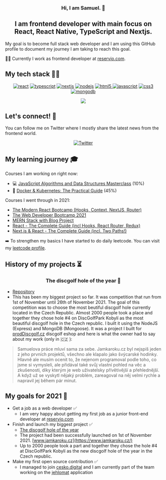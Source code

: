 <h3 align="center">
Hi, I am Samuel. 👋
</h3>

<h2 align="center">
I am frontend developer with main focus on React, React Native, TypeScript and Nextjs.
</h2>

My goal is to become full stack web developer and I am using this GitHub profile to document my journey I am taking to reach this goal.

👨‍💻 Currently I work as frontend developer at [reservio.com](https://www.reservio.com/).

## My tech stack 👨‍💻

<p align="center">
  <a href="https://reactjs.org/" target="_blank">
    <img
      src="https://img.shields.io/badge/React-20232A?style=for-the-badge&logo=react&logoColor=61DAFB"
      alt="react"
  /></a>
  <a href="https://www.typescriptlang.org/" target="_blank">
    <img
      src="https://img.shields.io/badge/TypeScript-007ACC?style=for-the-badge&logo=typescript&logoColor=white"
      alt="typescript"
  /></a>
  <a href="https://nextjs.org/" target="_blank">
    <img
      src="https://img.shields.io/badge/Next.js-000?style=for-the-badge&logo=next.js&logoColor=white"
      alt="nextjs"
  /></a>
  <a href="https://nodejs.org/en/" target="_blank">
    <img
      src="https://img.shields.io/badge/Node.js-43853D?style=for-the-badge&logo=node.js&logoColor=white"
      alt="nodejs"
  /></a>
  <a href="https://www.w3.org/html/" target="_blank">
    <img
      src="https://img.shields.io/badge/HTML5-E34F26?style=for-the-badge&logo=html5&logoColor=white"
      alt="html5"
    />
  </a>
  <a href="https://www.javascript.com/" target="_blank">
    <img
      src="https://img.shields.io/badge/JavaScript-F7DF1E?style=for-the-badge&logo=javascript&logoColor=black"
      alt="javascript"
  /></a>
  <a href="https://www.w3schools.com/css/" target="_blank">
    <img
      src="https://img.shields.io/badge/CSS3-1572B6?style=for-the-badge&logo=css3&logoColor=white"
      alt="css3"
    />
  </a>
  <a href="https://www.mongodb.com/" target="_blank">
    <img
      src="https://img.shields.io/badge/MongoDB-4EA94B?style=for-the-badge&logo=mongodb&logoColor=white"
      alt="mongodb"
  /></a>
</p>

<a href="https://github.com/samueldusek" style="display: flex; justify-content: center">
<img src="https://github-readme-stats.vercel.app/api/top-langs/?username=samueldusek&layout=compact?theme=dark" />
</a>

## Let's connect! 📩

You can follow me on Twitter where I mostly share the latest news from the frontend world.

<p align="center">
  <a href="https://twitter.com/samuel_dusek" target="_blank">
    <img
      src="https://img.shields.io/badge/Twitter-1DA1F2?style=for-the-badge&logo=twitter&logoColor=white"
      alt="Twitter"
    />
  </a>
</p>

## My learning journey 🎓

Courses I am working on right now:

- 💻 [JavaScript Algorithms and Data Structures Masterclass](https://www.udemy.com/share/101X5s3@04i44WMvPTATTtteX61aTrrf1rG01ILp_rB6b3g8Xt6tkvt0B0Pb-IL8Wo0NAkUxZQ==/) (10%)
- 🐳 [Docker & Kubernetes: The Practical Guide](https://www.udemy.com/share/103Ia03@QVmHfTMz9Wl1wgbDEA1B9xnwpokpTLPwAuv_fz-BU5hFel_UoUSeh0ZYw4MfmJ7NHQ==/) (45%)

Courses I went through in 2021:

- [The Modern React Bootcamp (Hooks, Context, NextJS, Router)](https://www.udemy.com/share/101WbGAEYZeVhUQn8B/)
- [The Web Developer Bootcamp 2021](https://www.udemy.com/share/101W9CAEYZeVhUQn8B/)
- [MERN Stack with Blog Project](https://www.udemy.com/share/104KrE2@Pm5KfUtjc1QLcU5EBHV0RD1uY1diY1o=/)
- [React - The Complete Guide (incl Hooks, React Router, Redux)](https://www.udemy.com/share/101Wby2@Pm1KbF5YQlMIdEVCOEtnVA==/)
- [Next.js & React - The Complete Guide (incl. Two Paths!)](https://www.udemy.com/share/104coM3@AUen-QPxyAHM8BdjG3lDAq4z8c-4C526RyYyiTGSFH4NhShVjO4wujh3M_pqaRXBPA==/)

➡️ To strengthen my basics I have started to do daily leetcode. You can visit my [leetcode profile](https://leetcode.com/samueldusek/).

## History of my projects ⏳

<h3 align="center">
The discgolf hole of the year 🥏
</h3>

- [Repository](https://github.com/samueldusek/hole-of-the-year)
- This has been my biggest project so far. It was competition that run from 1st of November until 26th of November 2021. The goal of this competition was to choose the most beutiful discgolf hole currently located in the Czech Republic. Almost 2000 people took a place and together they chose hole #4 on DiscGolfPark Kobylí as the most beautiful discgolf hole in the Czech republic. I built it using the NodeJS (Express) and MongoDB (Mongoose). It was a project I built for [prodDiscgolf.cz](https://www.prodiscgolf.cz/) discgolf eshop and here is what the owner had to say about my work (only in 🇨🇿 ):

> Samuelova práce mluví sama za sebe. Jamkaroku.cz byl nejspíš jeden z jeho prvních projektů, všechno ale klapalo jako švýcarské hodinky. Hlavně ale musím ocenit to, že nejenom programoval podle toho, co jsme si vymysleli, ale přidával také svůj vlastní pohled na věc a zkušenosti, díky kterým je web uživatelsky přívětivější a přehlednější. A když už se vyskytl nějaký problém, zareagoval na něj velmi rychle a napravil jej během pár minut.

## My goals for 2021 🎯

- Get a job as a web developer ✅
  - I am very happy about getting my first job as a junior front-end developer at [reservio.com](https://www.reservio.com/)
- Finish and launch my biggest project ✅
  - [The discgolf hole of the year](https://github.com/samueldusek/hole-of-the-year)
  - The project had been successfully launched on 1st of November 2021. [www.jamkaroku.cz](https://www.jamkaroku.cz/)
  - Up to 2000 people took a part and together they chose the hole #4 at DiscGolfPark Kobylí as the new discgolf hole of the year in the Czech republic.
- Make my first open source contribution ✅
  - I managed to join [cesko.digital](https://github.com/cesko-digital) and I am currently part of the team working on the [jehlomat](https://github.com/cesko-digital/jehlomat) application
